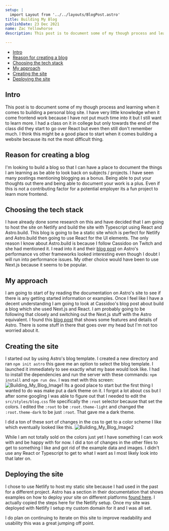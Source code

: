 ```yaml
---
setup: |
  import Layout from '../../layouts/BlogPost.astro'
title: Building My Blog
publishDate: 23 Dec 2021
name: Zac Yellowhorse
description: This post is to document some of my though process and learning when it comes to building a personal blog site...

---
```


- [Intro](#intro)
- [Reason for creating a blog](#reason-for-creating-a-blog)
- [Choosing the tech stack](#choosing-the-tech-stack)
- [My approach](#my-approach)
- [Creating the site](#creating-the-site)
- [Deploying the site](#deploying-the-site)

## Intro
This post is to document some of my though process and learning when it comes to building a personal blog site. I have very little knowledge when it come frontend work because I have not put much time into it but I still want to learn more. I had a class on it in college but only towards the end of the class did they start to go over React but even then still don't remember much. I think this might be a good place to start when it comes building a website because its not the most difficult thing.

## Reason for creating a blog
I'm looking to build a blog so that I can have a place to document the things I am learning as be able to look back on subjects / projects. I have seen many postings mentioning blogging as a bonus. Being able to put your thoughts out there and being able to document your work is a plus. Even if this is not a contributing factor for a potential employer its a fun project to learn more frontend. 

## Choosing the tech stack 
I have already done some research on this and have decided that I am going to host the site on Netlify and build the site with Typescript using React and Astro.build. This blog is going to be a static site which is perfect for Netlify and Astro.build then going to use React for the UI elements. The only reason I know about Astro.build is because I follow Cassidoo on Twitch and she had mentioned it. I read into it and their [blog post](https://docs.astro.build/comparing-astro-vs-other-tools/) on Astro's performance vs other frameworks looked interesting even though I doubt I will run into performance issues. My other choice would have been to use Next.js because it seems to be popular. 

## My approach
I am going to start of by reading the documentation on Astro's site to see if there is any getting started information or examples. Once I feel like I have a decent understanding I am going to look at Cassidoo's blog post about build a blog which she used Next.js and React. I am probably going to be following that closely and switching out the Next.js stuff with the Astro equivalent. I found this [blog post](https://dev.to/cassidoo/build-wicked-fast-sites-with-astro-an-introduction-173j) that shows some features and details of Astro. There is some stuff in there that goes over my head but I'm not too worried about it. 

## Creating the site
I started out by using Astro's blog template. I created a new directory and ran `npm init astro` this gave me an option to select the blog template. I launched it immediately to see exactly what my base would look like. I had to install the dependencies and run the server with these commands: `npm install` and `npm run dev`. I was met with this screen: 
![Building_My_Blog_Image1](https://www.zacyellowhorse.com/posts_assets/Building_My_Blog_1.png)
Its a good place to start but the first thing I wanted to do was make put a dark theme on it. I forgot a lot about css but I after some googling I was able to figure out that I needed to edit the `src/styles/blog.css` file specifically the `:root` selector because that set the colors. I edited the `:root` to be `:root.theme-light` and changed the `:root.theme-dark` to be just `:root`. That gave me a dark theme.

I did a ton of these sort of changes in the css to get to a color scheme I like which eventually looked like this. 
![Building_My_Blog_Image2](https://www.zacyellowhorse.com/posts_assets/Building_My_Blog_2.png)

While I am not totally sold on the colors just yet I have something I can work with and be happy with for now. I did a ton of changes in the other files to get to something I like and got rid of the example data and images. I didn't use any React or Typescript to get to what I want as I most likely look into that later on. 

## Deploying the site
I chose to use Netlify to host my static site because I had used in the past for a different project. Astro has a section in their documentation that shows examples on how to deploy your site on different platforms [found here](https://docs.astro.build/guides/deploy/). I actually copied the steps here for the Netlify setup. Once my site was deployed with Netlify I setup my custom domain for it and I was all set.

I do plan on continuing to iterate on this site to improve readability and usability this was a great jumping off point. 
